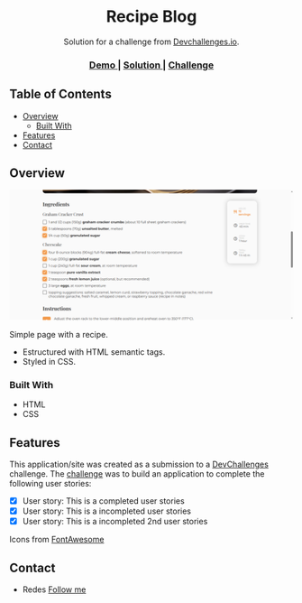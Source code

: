 <!-- Please update value in the {}  -->

<h1 align="center">Recipe Blog</h1>

<div align="center">
   Solution for a challenge from  <a href="http://devchallenges.io" target="_blank">Devchallenges.io</a>.
</div>

<div align="center">
  <h3>
    <a href="https://flakobb.github.io/recipe-blog/">
      Demo
    </a>
    <span> | </span>
    <a href="https://github.com/FlakoBB/recipe-blog">
      Solution
    </a>
    <span> | </span>
    <a href="https://devchallenges.io/challenges/OEKdUZ6xs0h99C38XVht">
      Challenge
    </a>
  </h3>
</div>

<!-- TABLE OF CONTENTS -->

## Table of Contents

- [Overview](#overview)
  - [Built With](#built-with)
- [Features](#features)
- [Contact](#contact)

<!-- OVERVIEW -->

## Overview

![screenshot](./assets/images/screenshot.png)

Simple page with a recipe.

- Estructured with HTML semantic tags.
- Styled in CSS.

### Built With

- HTML
- CSS

## Features

This application/site was created as a submission to a [DevChallenges](https://devchallenges.io/challenges) challenge. The [challenge](https://devchallenges.io/challenges/TtUjDt19eIHxNQ4n5jps) was to build an application to complete the following user stories:

- [x] User story: This is a completed user stories
- [x] User story: This is a incompleted user stories
- [x] User story: This is a incompleted 2nd user stories

Icons from [FontAwesome](https://fontawesome.com/)

## Contact

- Redes [Follow me](https://bit.ly/follow-flako)
